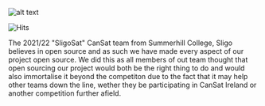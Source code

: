 ![alt text](https://raw.githubusercontent.com/sligosat/.github/main/profile/images/banner-hi-res.png)


![Hits](https://hits.seeyoufarm.com/api/count/incr/badge.svg?url=https%3A%2F%2Fgithub.com%2Fsligosat&count_bg=%230EC4F3&title_bg=%23555555&icon=&icon_color=%23E7E7E7&title=views+%28day%2Ftotal%29&edge_flat=true)

The 2021/22 "SligoSat" CanSat team from Summerhill College, Sligo believes in open source and as such we have made every aspect of our project open source. We did this as all members of out team thought that open sourcing our project would both be the right thing to do and would also immortalise it beyond the competiton due to the fact that it may help other teams down the line, wether they be participating in CanSat Ireland or another competition further afield.
